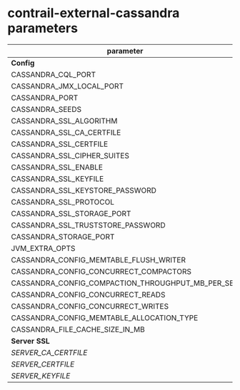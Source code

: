 # contrail-external-cassandra parameters

| parameter                                         | default                                                                                                                                                                                             |
| ------------------------------------------------- | --------------------------------------------------------------------------------------------------------------------------------------------------------------------------------------------------- |
| **Config**                                        |                                                                                                                                                                                                     |
| CASSANDRA_CQL_PORT                                | 9042                                                                                                                                                                                                |
| CASSANDRA_JMX_LOCAL_PORT                          | 7200                                                                                                                                                                                                |
| CASSANDRA_PORT                                    | 9160                                                                                                                                                                                                |
| CASSANDRA_SEEDS                                   |                                                                                                                                                                                                     |
| CASSANDRA_SSL_ALGORITHM                           | SunX509                                                                                                                                                                                             |
| CASSANDRA_SSL_CA_CERTFILE                         | $SERVER_CA_CERTFILE                                                                                                                                                                                 |
| CASSANDRA_SSL_CERTFILE                            | $SERVER_CERTFILE                                                                                                                                                                                    |
| CASSANDRA_SSL_CIPHER_SUITES                       | [TLS_RSA_WITH_AES_128_CBC_SHA,TLS_RSA_WITH_AES_256_CBC_SHA,TLS_DHE_RSA_WITH_AES_128_CBC_SHA,TLS_DHE_RSA_WITH_AES_256_CBC_SHA,TLS_ECDHE_RSA_WITH_AES_128_CBC_SHA,TLS_ECDHE_RSA_WITH_AES_256_CBC_SHA] |
| CASSANDRA_SSL_ENABLE                              | false                                                                                                                                                                                               |
| CASSANDRA_SSL_KEYFILE                             | $SERVER_KEYFILE                                                                                                                                                                                     |
| CASSANDRA_SSL_KEYSTORE_PASSWORD                   | astrophytum                                                                                                                                                                                         |
| CASSANDRA_SSL_PROTOCOL                            | TLS                                                                                                                                                                                                 |
| CASSANDRA_SSL_STORAGE_PORT                        | 7011                                                                                                                                                                                                |
| CASSANDRA_SSL_TRUSTSTORE_PASSWORD                 | ornatum                                                                                                                                                                                             |
| CASSANDRA_STORAGE_PORT                            | 7010                                                                                                                                                                                                |
| JVM_EXTRA_OPTS                                    |                                                                                                                                                                                                     |
| CASSANDRA_CONFIG_MEMTABLE_FLUSH_WRITER            | 4                                                                                                                                                                                                   |
| CASSANDRA_CONFIG_CONCURRECT_COMPACTORS            | 4                                                                                                                                                                                                   |
| CASSANDRA_CONFIG_COMPACTION_THROUGHPUT_MB_PER_SEC | 256                                                                                                                                                                                                 |
| CASSANDRA_CONFIG_CONCURRECT_READS                 | 64                                                                                                                                                                                                  |
| CASSANDRA_CONFIG_CONCURRECT_WRITES                | 64                                                                                                                                                                                                  |
| CASSANDRA_CONFIG_MEMTABLE_ALLOCATION_TYPE         | offheap_objects                                                                                                                                                                                     |
| CASSANDRA_FILE_CACHE_SIZE_IN_MB                   |                                                                                                                                                                                                  |
| **Server SSL**                                    |                                                                                                                                                                                                     |
| *SERVER_CA_CERTFILE*                              | /etc/contrail/ssl/certs/ca-cert.pem                                                                                                                                                                 |
| *SERVER_CERTFILE*                                 | /etc/contrail/ssl/certs/server.pem                                                                                                                                                                  |
| *SERVER_KEYFILE*                                  | /etc/contrail/ssl/private/server-privkey.pem                                                                                                                                                        |